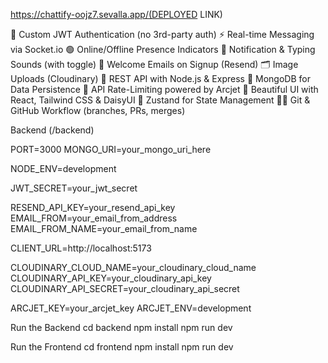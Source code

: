 https://chattify-oojz7.sevalla.app/(DEPLOYED LINK)

🔐 Custom JWT Authentication (no 3rd-party auth)
⚡ Real-time Messaging via Socket.io
🟢 Online/Offline Presence Indicators
🔔 Notification & Typing Sounds (with toggle)
📨 Welcome Emails on Signup (Resend)
🗂️ Image Uploads (Cloudinary)
🧰 REST API with Node.js & Express
🧱 MongoDB for Data Persistence
🚦 API Rate-Limiting powered by Arcjet
🎨 Beautiful UI with React, Tailwind CSS & DaisyUI
🧠 Zustand for State Management
🧑‍💻 Git & GitHub Workflow (branches, PRs, merges)

Backend (/backend)

PORT=3000
MONGO_URI=your_mongo_uri_here

NODE_ENV=development

JWT_SECRET=your_jwt_secret

RESEND_API_KEY=your_resend_api_key
EMAIL_FROM=your_email_from_address
EMAIL_FROM_NAME=your_email_from_name

CLIENT_URL=http://localhost:5173

CLOUDINARY_CLOUD_NAME=your_cloudinary_cloud_name
CLOUDINARY_API_KEY=your_cloudinary_api_key
CLOUDINARY_API_SECRET=your_cloudinary_api_secret

ARCJET_KEY=your_arcjet_key
ARCJET_ENV=development

Run the Backend
cd backend
npm install
npm run dev

Run the Frontend
cd frontend
npm install
npm run dev




